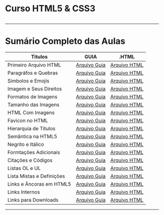 # Curso HTML5 & CSS3

<img src="https://www.hostinger.com.br/tutoriais/wp-content/uploads/sites/12/2021/11/o-que-e-html.webp" alt="" widht=45>

---

# Sumário Completo das Aulas

| Titulos                   | GUIA                                          | .HTML                                          |
| ------------------------- | --------------------------------------------- | ---------------------------------------------- |
| Primeiro Arquivo HTML     | [Arquivo Guia](html.AULAS/aula.001/README.md) | [Arquivo HTML](html.AULAS/aula.001/index.html) |
| Paragráfos e Quebras      | [Arquivo Guia](html.AULAS/aula.002/README.md) | [Arquivo HTML](html.AULAS/aula.002/index.html) |
| Simbolos e Emojis         | [Arquivo Guia](html.AULAS/aula.003/README.md) | [Arquivo HTML](html.AULAS/aula.003/index.html) |
| Imagem e Seus Direitos    | [Arquivo Guia](html.AULAS/aula.004/README.md) | [Arquivo HTML](#)                              |
| Formatos de Imagens       | [Arquivo Guia](html.AULAS/aula.005/README.md) | [Arquivo HTML](#)                              |
| Tamanho das Imagens       | [Arquivo Guia](html.AULAS/aula.006/README.md) | [Arquivo HTML](#)                              |
| HTML Com Imagens          | [Arquivo Guia](html.AULAS/aula.007/README.md) | [Arquivo HTML](html.AULAS/aula.007/index.html) |
| Favicon no HTML           | [Arquivo Guia](html.AULAS/aula.008/README.md) | [Arquivo HTML](html.AULAS/aula.008/index.html) |
| Hierarquia de Titulos     | [Arquivo Guia](html.AULAS/aula.009/README.md) | [Arquivo HTML](html.AULAS/aula.009/index.html) |
| Semântica na HTML5        | [Arquivo Guia](#)                             | [Arquivo HTML](#)                              |
| Negrito e Itálico         | [Arquivo Guia](html.AULAS/aula.011/README.md) | [Arquivo HTML](html.AULAS/aula.011/index.html) |
| Formtações Adicionais     | [Arquivo Guia](html.AULAS/aula.012/README.md) | [Arquivo HTML](html.AULAS/aula.012/index.html) |
| Citações e Códigos        | [Arquivo Guia](html.AULAS/aula.013/README.md) | [Arquivo HTML](html.AULAS/aula.013/index.html) |
| Listas OL e UL            | [Arquivo Guia](html.AULAS/aula.014/README.md) | [Arquivo HTML](html.AULAS/aula.014/index.html) |
| Lista Mistas e Definições | [Arquivo Guia](html.AULAS/aula.015/README.md) | [Arquivo HTML](html.AULAS/aula.015/index.html) |
| Links e Âncoras em HTML5  | [Arquivo Guia](html.AULAS/aula.016/README.md) | [Arquivo HTML](html.AULAS/aula.016/index.html) |
| Links Internos            | [Arquivo Guia](#)                             | [Arquivo HTML](html.AULAS/aula.017/index.html) |
| Links para Downloads      | [Arquivo Guia](#)                             | [Arquivo HTML](html.AULAS/aula.018/index.html) |

---
